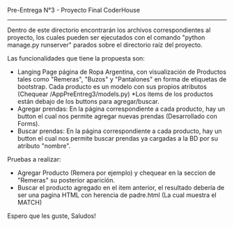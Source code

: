 Pre-Entrega N°3 - Proyecto Final CoderHouse

-------------------------------------------

Dentro de este directorio encontrarán los archivos correspondientes al proyecto, los cuales pueden ser ejecutados con el comando "python manage.py runserver" parados sobre el directorio raíz del proyecto.

Las funcionalidades que tiene la propuesta son:
- Langing Page página de Ropa Argentina, con visualización de Productos tales como "Remeras", "Buzos" y "Pantalones" en forma de etiquetas de bootstrap. Cada producto es un modelo con sus propios atributos (Chequear /AppPreEntreg3/models.py) *Los items de los productos están debajo de los buttons para agregar/buscar.
- Agregar prendas: En la página correspondiente a cada producto, hay un button el cual nos permite agregar nuevas prendas (Desarrollado con Forms).
- Buscar prendas: En la página correspondiente a cada producto, hay un button el cual nos permite buscar prendas ya cargadas a la BD por su atributo "nombre".

Pruebas a realizar:
- Agregar Producto (Remera por ejemplo) y chequear en la seccion de "Remeras" su posterior aparición.
- Buscar el producto agregado en el item anterior, el resultado debería de ser una pagina HTML con herencia de padre.html (La cual muestra el MATCH)

Espero que les guste,
Saludos!
